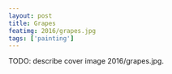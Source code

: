```yaml
---
layout: post
title: Grapes
featimg: 2016/grapes.jpg
tags: ['painting']
---
```


TODO: describe cover image 2016/grapes.jpg.
